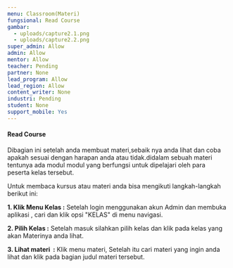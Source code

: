 ```yaml
---
menu: Classroom(Materi)
fungsional: Read Course
gambar:
  - uploads/capture2.1.png
  - uploads/capture2.2.png
super_admin: Allow
admin: Allow
mentor: Allow
teacher: Pending
partner: None
lead_program: Allow
lead_region: Allow
content_writer: None
industri: Pending
student: None
support_mobile: Yes
---
```

#### **Read Course**

Dibagian ini setelah anda membuat materi,sebaik nya anda lihat dan coba apakah sesuai dengan harapan anda atau tidak.didalam sebuah materi tentunya ada modul modul yang berfungsi untuk dipelajari oleh para peserta kelas tersebut.

Untuk membaca kursus atau materi anda bisa mengikuti langkah-langkah berikut ini:

**1.﻿ Klik Menu Kelas :** Setelah login menggunakan akun Admin dan membuka aplikasi , cari dan klik opsi "KELAS" di menu navigasi.

**2﻿. Pilih Kelas :** Setelah masuk silahkan pilih kelas dan klik pada kelas yang akan Materinya anda lihat. 

**3. Lihat materi  :** Klik menu materi, Setelah itu cari materi yang ingin anda lihat dan klik pada bagian judul materi tersebut.